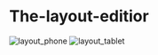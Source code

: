 # The-layout-editior
![layout_phone](https://user-images.githubusercontent.com/50354069/161396523-cb1d3bd6-6073-49a4-af87-1dce4c9ba0bd.gif)
![layout_tablet](https://user-images.githubusercontent.com/50354069/161396525-4209660e-5d8a-4007-b5d5-9ee87b7f0e7d.gif)
